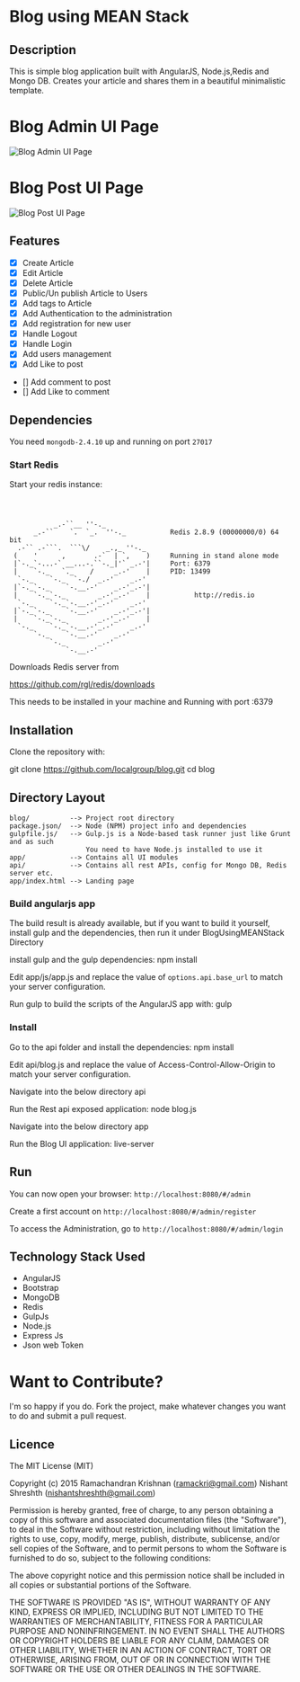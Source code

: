 # Blog using MEAN Stack


## Description

This is  simple blog application built with AngularJS, Node.js,Redis and Mongo DB. Creates your article and shares them in a beautiful minimalistic template.

Blog Admin UI Page
==================

![Blog Admin UI Page](https://upload.wikimedia.org/wikipedia/commons/5/5b/BlogAdminArtilceCreationPageUsingMEAN.png)


Blog Post UI Page
=================

![Blog Post UI Page](https://upload.wikimedia.org/wikipedia/commons/7/79/BlogPostUsingMEAN.png)

## Features

- [x] Create Article
- [x] Edit Article
- [x] Delete Article
- [x] Public/Un publish  Article to Users
- [x] Add tags to Article
- [x] Add Authentication to the administration
- [x] Add registration for new user
- [x] Handle Logout
- [x] Handle Login
- [x] Add users management
- [x] Add Like to post
- [] Add comment to post
- [] Add Like to comment


## Dependencies

You need `mongodb-2.4.10` up and running on port `27017`

### Start Redis

Start your redis instance:
```



           _.-``__ ''-._
      _.-``    `.  `_.  ''-._           Redis 2.8.9 (00000000/0) 64 bit
  .-`` .-```.  ```\/    _.,_ ''-._
 (    '      ,       .-`  | `,    )     Running in stand alone mode
 |`-._`-...-` __...-.``-._|'` _.-'|     Port: 6379
 |    `-._   `._    /     _.-'    |     PID: 13499
  `-._    `-._  `-./  _.-'    _.-'
 |`-._`-._    `-.__.-'    _.-'_.-'|
 |    `-._`-._        _.-'_.-'    |           http://redis.io
  `-._    `-._`-.__.-'_.-'    _.-'
 |`-._`-._    `-.__.-'    _.-'_.-'|
 |    `-._`-._        _.-'_.-'    |
  `-._    `-._`-.__.-'_.-'    _.-'
      `-._    `-.__.-'    _.-'
          `-._        _.-'
              `-.__.-'
```              
              
              

Downloads Redis server from

https://github.com/rgl/redis/downloads

This needs to be installed in your machine and Running with port :6379

## Installation

Clone the repository with:

git clone https://github.com/localgroup/blog.git
cd blog

## Directory Layout

```
blog/          --> Project root directory
package.json/  --> Node (NPM) project info and dependencies
gulpfile.js/   --> Gulp.js is a Node-based task runner just like Grunt and as such
                   You need to have Node.js installed to use it
app/           --> Contains all UI modules
api/           --> Contains all rest APIs, config for Mongo DB, Redis server etc.
app/index.html --> Landing page
```

### Build angularjs app

The build result is already available, but if you want to build it yourself, install gulp and the dependencies,
then run it under BlogUsingMEANStack Directory

install gulp and the gulp dependencies:  npm install


Edit app/js/app.js and replace the value of `options.api.base_url` to match your server configuration.


Run gulp to build the scripts of the AngularJS app with: gulp


### Install
Go to the api folder and install the dependencies: npm install

Edit api/blog.js and replace the value of Access-Control-Allow-Origin to match your server configuration.

Navigate into the below directory
api

Run the Rest api exposed application: node blog.js

Navigate into the below directory
app

Run the Blog UI  application: live-server

## Run

You can now open your browser: `http://localhost:8080/#/admin`

Create a first account on `http://localhost:8080/#/admin/register`

To access the Administration, go to `http://localhost:8080/#/admin/login`

## Technology Stack Used

* AngularJS
* Bootstrap
* MongoDB
* Redis
* GulpJs
* Node.js
* Express Js
* Json web Token


Want to Contribute?
===================

I'm so happy if you do. Fork the project, make whatever changes you want to do and submit a pull request.


## Licence
The MIT License (MIT)

Copyright (c) 2015
Ramachandran Krishnan (ramackri@gmail.com)
Nishant Shreshth (nishantshreshth@gmail.com)

Permission is hereby granted, free of charge, to any person obtaining a copy
of this software and associated documentation files (the "Software"), to deal
in the Software without restriction, including without limitation the rights
to use, copy, modify, merge, publish, distribute, sublicense, and/or sell
copies of the Software, and to permit persons to whom the Software is
furnished to do so, subject to the following conditions:

The above copyright notice and this permission notice shall be included in
all copies or substantial portions of the Software.

THE SOFTWARE IS PROVIDED "AS IS", WITHOUT WARRANTY OF ANY KIND, EXPRESS OR
IMPLIED, INCLUDING BUT NOT LIMITED TO THE WARRANTIES OF MERCHANTABILITY,
FITNESS FOR A PARTICULAR PURPOSE AND NONINFRINGEMENT. IN NO EVENT SHALL THE
AUTHORS OR COPYRIGHT HOLDERS BE LIABLE FOR ANY CLAIM, DAMAGES OR OTHER
LIABILITY, WHETHER IN AN ACTION OF CONTRACT, TORT OR OTHERWISE, ARISING FROM,
OUT OF OR IN CONNECTION WITH THE SOFTWARE OR THE USE OR OTHER DEALINGS IN
THE SOFTWARE.
